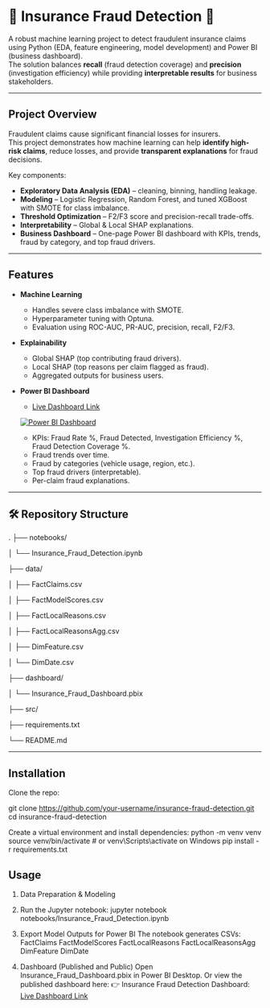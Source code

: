 # 🚨 Insurance Fraud Detection 🚨

A robust machine learning project to detect fraudulent insurance claims using Python (EDA, feature engineering, model development) and Power BI (business dashboard).  
The solution balances **recall** (fraud detection coverage) and **precision** (investigation efficiency) while providing **interpretable results** for business stakeholders.

---

## Project Overview

Fraudulent claims cause significant financial losses for insurers.  
This project demonstrates how machine learning can help **identify high-risk claims**, reduce losses, and provide **transparent explanations** for fraud decisions.

Key components:
- **Exploratory Data Analysis (EDA)** – cleaning, binning, handling leakage.
- **Modeling** – Logistic Regression, Random Forest, and tuned XGBoost with SMOTE for class imbalance.
- **Threshold Optimization** – F2/F3 score and precision-recall trade-offs.
- **Interpretability** – Global & Local SHAP explanations.
- **Business Dashboard** – One-page Power BI dashboard with KPIs, trends, fraud by category, and top fraud drivers.

---

## Features

- **Machine Learning**
  - Handles severe class imbalance with SMOTE.
  - Hyperparameter tuning with Optuna.
  - Evaluation using ROC-AUC, PR-AUC, precision, recall, F2/F3.

- **Explainability**
  - Global SHAP (top contributing fraud drivers).
  - Local SHAP (top reasons per claim flagged as fraud).
  - Aggregated outputs for business users.

- **Power BI Dashboard**
  - [Live Dashboard Link](https://app.powerbi.com/links/JUvaJPDvtY?ctid=08983daf-5aca-4f44-bc65-c23ce32d46ec&pbi_source=linkShare)

  [![Power BI Dashboard](https://img.shields.io/badge/Dashboard-Live-blue)](https://app.powerbi.com/links/JUvaJPDvtY?ctid=08983daf-5aca-4f44-bc65-c23ce32d46ec&pbi_source=linkShare)
  
  - KPIs: Fraud Rate %, Fraud Detected, Investigation Efficiency %, Fraud Detection Coverage %.  
  - Fraud trends over time.  
  - Fraud by categories (vehicle usage, region, etc.).  
  - Top fraud drivers (interpretable).  
  - Per-claim fraud explanations.

---

## 🛠 Repository Structure
.
├── notebooks/

│   └── Insurance_Fraud_Detection.ipynb

├── data/       

│   ├── FactClaims.csv

│   ├── FactModelScores.csv

│   ├── FactLocalReasons.csv

│   ├── FactLocalReasonsAgg.csv

│   ├── DimFeature.csv

│   └── DimDate.csv

├── dashboard/   

│   └── Insurance_Fraud_Dashboard.pbix

├── src/             

├── requirements.txt

└── README.md


---

## Installation

Clone the repo:

git clone https://github.com/your-username/insurance-fraud-detection.git
cd insurance-fraud-detection

Create a virtual environment and install dependencies:
python -m venv venv
source venv/bin/activate  # or venv\Scripts\activate on Windows
pip install -r requirements.txt

## Usage
1. Data Preparation & Modeling

2. Run the Jupyter notebook:
jupyter notebook notebooks/Insurance_Fraud_Detection.ipynb

3. Export Model Outputs for Power BI
The notebook generates CSVs:
FactClaims
FactModelScores
FactLocalReasons
FactLocalReasonsAgg
DimFeature
DimDate

4. Dashboard (Published and Public)
Open Insurance_Fraud_Dashboard.pbix in Power BI Desktop.
Or view the published dashboard here:
👉 Insurance Fraud Detection Dashboard: [Live Dashboard Link](https://app.powerbi.com/links/JUvaJPDvtY?ctid=08983daf-5aca-4f44-bc65-c23ce32d46ec&pbi_source=linkShare)



